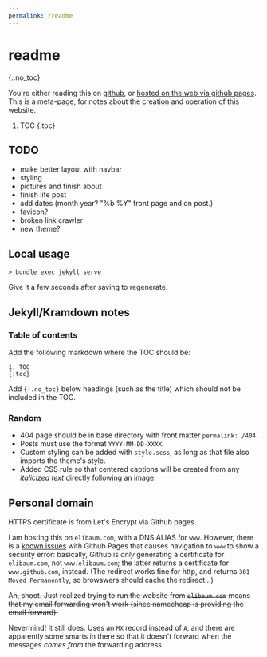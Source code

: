 ```yaml
---
permalink: /readme
---
```


# readme
{:.no_toc}

You're either reading this on [github][1], or [hosted on the web via github pages][2]. This is a meta-page, for notes about the creation and operation of this website.

1. TOC
{:toc}

## TODO
- make better layout with navbar
- styling
- pictures and finish about
- finish life post
- add dates (month year? "%b %Y" front page and on post.)
- favicon?
- broken link crawler
- new theme?

## Local usage
`> bundle exec jekyll serve`

Give it a few seconds after saving to regenerate.

## Jekyll/Kramdown notes

### Table of contents

Add the following markdown where the TOC should be:
```
1. TOC
{:toc}
```
Add `{:.no_toc}` below headings (such as the title) which should not be included in the TOC.

### Random

- 404 page should be in base directory with front matter `permalink: /404`.
- Posts must use the format `YYYY-MM-DD-XXXX`.
- Custom styling can be added with `style.scss`, as long as that file also imports the theme's style.
- Added CSS rule so that centered captions will be created from any *italicized text* directly following an image.

## Personal domain

HTTPS certificate is from Let's Encrypt via Github pages.

I am hosting this on `elibaum.com`, with a DNS ALIAS for `www`. However, there is a [known issues][3] with Github Pages that causes navigation to `www` to show a security error: basically, Github is _only_ generating a certificate for `elibaum.com`, not `www.elibaum.com`; the latter returns a certificate for `www.github.com`, instead. (The redirect works fine for http, and returns `301 Moved Permanently`, so browswers should cache the redirect...)

<s>Ah, shoot. Just realized trying to run the website from `elibaum.com` means that my email forwarding won't work (since namecheap is providing the email forward).</s>

Nevermind! It still does. Uses an `MX` record instead of `A`, and there are apparently some smarts in there so that it doesn't forward when the messages _comes from_ the forwarding address.


[1]: https://github.com/elimbaum/elimbaum.github.io
[2]: https://elibaum.com/readme
[3]: https://github.com/isaacs/github/issues/1675